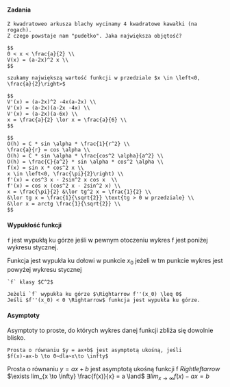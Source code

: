 #### Zadania

```{note}
Z kwadratoweo arkusza blachy wycinamy 4 kwadratowe kawałki (na rogach).
Z czego powstaje nam "pudełko". Jaka największa objętość?

$$
0 < x < \frac{a}{2} \\
V(x) = (a-2x)^2 x \\
$$

szukamy największą wartość funkcji w przedziale $x \in \left<0, \frac{a}{2}\right>$

$$
V'(x) = (a-2x)^2 -4x(a-2x) \\
V'(x) = (a-2x)(a-2x -4x) \\
V'(x) = (a-2x)(a-6x) \\
x = \frac{a}{2} \lor x = \frac{a}{6} \\
$$

```

```{note}
$$
O(h) = C * sin \alpha * \frac{1}{r^2} \\
\frac{a}{r} = cos \alpha \\
O(h) = C * sin \alpha * \frac{cos^2 \alpha}{a^2} \\
O(h) = \frac{C}{a^2} * sin \alpha * cos^2 \alpha \\
f(x) = sin x * cos^2 x \\
x \in \left<0, \frac{\pi}{2}\right) \\
f'(x) = cos^3 x - 2sin^2 x cos x  \\
f'(x) = cos x (cos^2 x - 2sin^2 x) \\
x = \frac{\pi}{2} &\lor tg^2 x = \frac{1}{2} \\
&\lor tg x = \frac{1}{\sqrt{2}} \text{tg > 0 w przedziale} \\
&\lor x = arctg \frac{1}{\sqrt{2}} \\
$$
```

#### Wypukłość funkcji

`f` jest wypukłą ku górze jeśli w pewnym otoczeniu
wykres f jest poniżej wykresu stycznej.

Funkcja jest wypukła ku dołowi w punkcie $x_0$ jeżeli w tm punkcie wykres jest powyżej wykresu stycznej

```{admonition} Twierdzenie o wypukłości
`f` klasy $C^2$

Jeżeli `f` wypukła ku górze $\Rightarrow f''(x_0) \leq 0$
Jeśli $f''(x_0) < 0 \Rightarrow$ funkcja jest wypukła ku górze.
```

#### Asymptoty

Asymptoty to proste, do których wykres danej funkcji zbliża się dowolnie blisko.

```{tip}
Prosta o równaniu $y = ax+b$ jest asymptotą ukośną, jeśli
$f(x)-ax-b \to 0~dla~x\to \infty$
```

Prosta o równaniu $y=ax+b$ jest asymptotą ukośną funkcji f $Rightleftarrow$
$\exists lim_{x \to \infty} \frac{f(x)}{x} = a \land$
$\exists lim_{x \to \infty} f(x)-ax = b$
